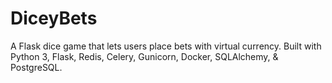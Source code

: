 # DiceyBets

A Flask dice game that lets users place bets with virtual currency. Built with Python 3, Flask, Redis, Celery, Gunicorn, Docker, SQLAlchemy, & PostgreSQL.

